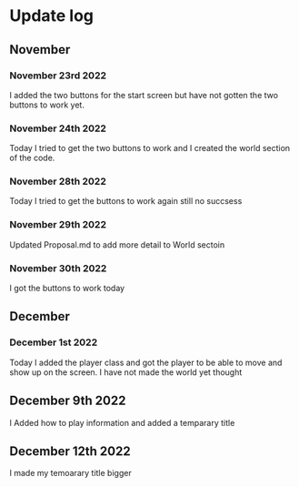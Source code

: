 # Update log

## November

### November 23rd 2022
I added the two buttons for the start screen but have not gotten the two buttons to work yet.

### November 24th 2022
Today I tried to get the two buttons to work and I created the world section of the code.

### November 28th 2022
Today I tried to get the buttons to work again still no succsess

### November 29th 2022
Updated Proposal.md to add more detail to World sectoin

### November 30th 2022
I got the buttons to work today

## December

### December 1st 2022
Today I added the player class and got the player to be able to move and show up on the screen. I have not made the world yet thought

## December 9th 2022
I Added how to play information and added a temparary title

## December 12th 2022
I made my temoarary title bigger
